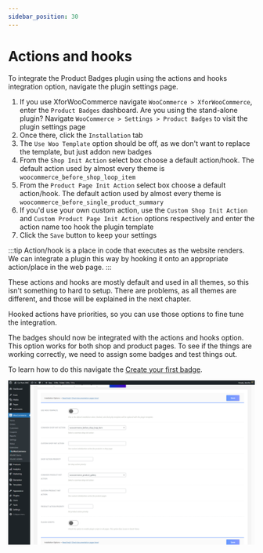 ```yaml
---
sidebar_position: 30
---
```


# Actions and hooks

To integrate the Product Badges plugin using the actions and hooks integration option, navigate the plugin settings page.

1. If you use XforWooCommerce navigate `WooCommerce > XforWooCommerce`, enter the `Product Badges` dashboard. Are you using the stand-alone plugin? Navigate `WooCommerce > Settings > Product Badges` to visit the plugin settings page
2. Once there, click the `Installation` tab
3. The `Use Woo Template` option should be off, as we don't want to replace the template, but just addon new badges
4. From the `Shop Init Action` select box choose a default action/hook. The default action used by almost every theme is `woocommerce_before_shop_loop_item`
5. From the `Product Page Init Action` select box choose a default action/hook. The default action used by almost every theme is `woocommerce_before_single_product_summary`
6. If you'd use your own custom action, use the `Custom Shop Init Action` and `Custom Product Page Init Action` options respectively and enter the action name too hook the plugin template
7. Click the `Save` button to keep your settings

:::tip
Action/hook is a place in code that executes as the website renders. We can integrate a plugin this way by hooking it onto an appropriate action/place in the web page.
:::

These actions and hooks are mostly default and used in all themes, so this isn't something to hard to setup. There are problems, as all themes are different, and those will be explained in the next chapter.

Hooked actions have priorities, so you can use those options to fine tune the integration.

The badges should now be integrated with the actions and hooks option. This option works for both shop and product pages. To see if the things are working correctly, we need to assign some badges and test things out.

To learn how to do this navigate the [Create your first badge](../badges/create-your-first-badge).

![Product Badges create text label badge](./img/product-badges--action-hooks-integration.png)